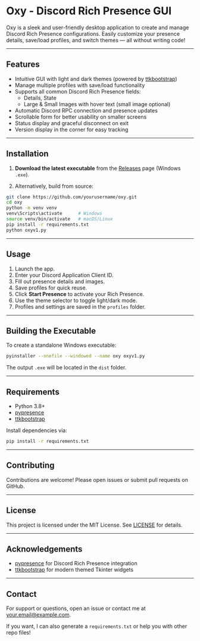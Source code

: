 # Oxy - Discord Rich Presence GUI

Oxy is a sleek and user-friendly desktop application to create and manage Discord Rich Presence configurations. Easily customize your presence details, save/load profiles, and switch themes — all without writing code!

---

## Features

- Intuitive GUI with light and dark themes (powered by [ttkbootstrap](https://github.com/israel-dryer/ttkbootstrap))
- Manage multiple profiles with save/load functionality
- Supports all common Discord Rich Presence fields:
  - Details, State
  - Large & Small Images with hover text (small image optional)
- Automatic Discord RPC connection and presence updates
- Scrollable form for better usability on smaller screens
- Status display and graceful disconnect on exit
- Version display in the corner for easy tracking

---

## Installation

1. **Download the latest executable** from the [Releases](https://github.com/yourusername/oxy/releases) page (Windows `.exe`).

2. Alternatively, build from source:

```bash
git clone https://github.com/yourusername/oxy.git
cd oxy
python -m venv venv
venv\Scripts\activate      # Windows
source venv/bin/activate   # macOS/Linux
pip install -r requirements.txt
python oxyv1.py
````

---

## Usage

1. Launch the app.
2. Enter your Discord Application Client ID.
3. Fill out presence details and images.
4. Save profiles for quick reuse.
5. Click **Start Presence** to activate your Rich Presence.
6. Use the theme selector to toggle light/dark mode.
7. Profiles and settings are saved in the `profiles` folder.

---

## Building the Executable

To create a standalone Windows executable:

```bash
pyinstaller --onefile --windowed --name oxy oxyv1.py
```

The output `.exe` will be located in the `dist` folder.

---

## Requirements

* Python 3.8+
* [pypresence](https://github.com/qwertyquerty/pypresence)
* [ttkbootstrap](https://github.com/israel-dryer/ttkbootstrap)

Install dependencies via:

```bash
pip install -r requirements.txt
```

---

## Contributing

Contributions are welcome! Please open issues or submit pull requests on GitHub.

---

## License

This project is licensed under the MIT License. See [LICENSE](LICENSE) for details.

---

## Acknowledgements

* [pypresence](https://github.com/qwertyquerty/pypresence) for Discord Rich Presence integration
* [ttkbootstrap](https://github.com/israel-dryer/ttkbootstrap) for modern themed Tkinter widgets

---

## Contact

For support or questions, open an issue or contact me at [your.email@example.com](mailto:your.email@example.com).

If you want, I can also generate a `requirements.txt` or help you with other repo files!
```
